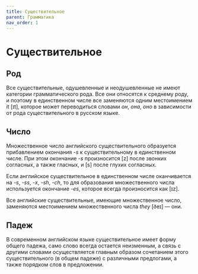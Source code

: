 ```yaml
---
title: Существительное
parent: Грамматика
nav_order: 1
---
```


# Существительное

## Род

Все существительные, одушевленные и неодушевленные не имеют категории
грамматического рода. Все они относятся к среднему роду, и поэтому в
единственном числе все заменяются одним местоимением it [ɪt], которое
может переводиться словами *он*, *она*, *оно* в зависимости от рода
существительного в русском языке.

## Число

Множественное число английского существительного образуется
прибавлением окончания *-s* к существительному в единственном
числе. При этом окончание *-s* произносится [z] после звонких
согласных, а также гласных, и [s] после глухих согласных.

Если английское существительное в единственном числе 
оканчивается на *-s*, *-ss*, *-х*, *-sh*, *-ch*, то для образования множественного
числа используется окончание *-es*, которое всегда
произносится как [ɪz].

Все английские существительные, имеющие множественное число,
заменяются местоимением множественного числа *they* [ðeɪ] — они.

## Падеж

В современном английском языке существительное имеет форму общего
падежа, само слово всегда остается неизменным, а связь с другими
словами осуществляется главным образом сочетанием этого
существительного (в общем падеже) с различными предлогами, а также
порядком слов в предложении.
